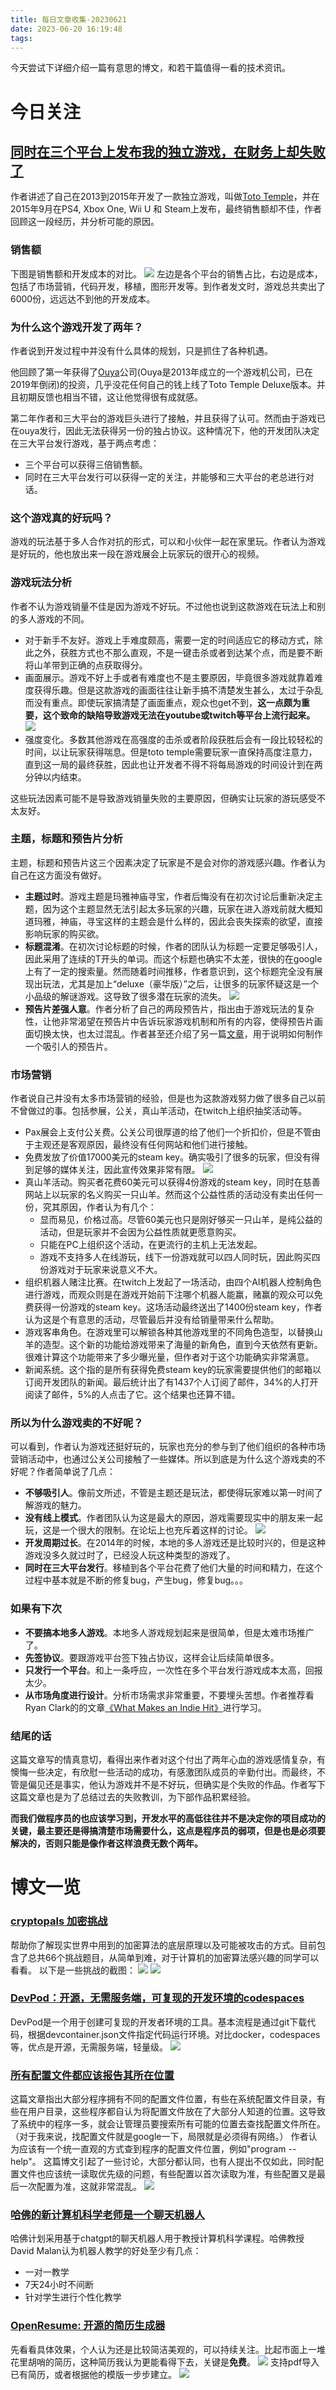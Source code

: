 ```yaml
---
title: 每日文章收集-20230621
date: 2023-06-20 16:19:48
tags:
---
```


今天尝试下详细介绍一篇有意思的博文，和若干篇值得一看的技术资讯。

# 今日关注

## [同时在三个平台上发布我的独立游戏，在财务上却失败了](https://juicybeast.com/2016/01/11/releasing-an-indie-game-on-3-consoles-at-once-and-failing-financially/#2-years)

作者讲述了自己在2013到2015年开发了一款独立游戏，叫做[Toto Temple](https://store.steampowered.com/app/342920/Toto_Temple_Deluxe/)，并在2015年9月在PS4, Xbox One, Wii U 和 Steam上发布，最终销售额却不佳，作者回顾这一段经历，并分析可能的原因。

### 销售额

下图是销售额和开发成本的对比。
![](revenues.png)
左边是各个平台的销售占比，右边是成本，包括了市场营销，代码开发，移植，图形开发等。到作者发文时，游戏总共卖出了6000份，远远达不到他的开发成本。

### 为什么这个游戏开发了两年？

作者说到开发过程中并没有什么具体的规划，只是抓住了各种机遇。

他回顾了第一年获得了[Ouya](https://zh.wikipedia.org/wiki/Ouya)公司(Ouya是2013年成立的一个游戏机公司，已在2019年倒闭)的投资，几乎没花任何自己的钱上线了Toto Temple Deluxe版本。并且初期反馈也相当不错，这让他觉得很有成就感。

第二年作者和三大平台的游戏巨头进行了接触，并且获得了认可。然而由于游戏已在ouya发行，因此无法获得另一份的独占协议。这种情况下，他的开发团队决定在三大平台发行游戏，基于两点考虑：
- 三个平台可以获得三倍销售额。
- 同时在三大平台发行可以获得一定的关注，并能够和三大平台的老总进行对话。
<!-- more -->
### 这个游戏真的好玩吗？

游戏的玩法基于多人合作对抗的形式，可以和小伙伴一起在家里玩。作者认为游戏是好玩的，他也放出来一段在游戏展会上玩家玩的很开心的视频。

### 游戏玩法分析

作者不认为游戏销量不佳是因为游戏不好玩。不过他也说到这款游戏在玩法上和别的多人游戏的不同。

- 对于新手不友好。游戏上手难度颇高，需要一定的时间适应它的移动方式，除此之外，获胜方式也不那么直观，不是一键击杀或者到达某个点，而是要不断将山羊带到正确的点获取得分。
- 画面展示。游戏不好上手或者有难度也不是主要原因，毕竟很多游戏就靠着难度获得乐趣。但是这款游戏的画面往往让新手搞不清楚发生甚么，太过于杂乱而没有重点。即使玩家搞清楚了画面重点，观众也get不到，**这一点颇为重要，这个致命的缺陷导致游戏无法在youtube或twitch等平台上流行起来。**
![](tototemple.png)
- 强度变化。多数其他游戏在高强度的击杀或者阶段获胜后会有一段比较轻松的时间，以让玩家获得喘息。但是toto temple需要玩家一直保持高度注意力，直到这一局的最终获胜，因此也让开发者不得不将每局游戏的时间设计到在两分钟以内结束。

这些玩法因素可能不是导致游戏销量失败的主要原因，但确实让玩家的游玩感受不太友好。

### 主题，标题和预告片分析

主题，标题和预告片这三个因素决定了玩家是不是会对你的游戏感兴趣。作者认为自己在这方面没有做好。

- **主题过时**。游戏主题是玛雅神庙寻宝，作者后悔没有在初次讨论后重新决定主题，因为这个主题显然无法引起太多玩家的兴趣，玩家在进入游戏前就大概知道玛雅，神庙，寻宝这样的主题会是什么样的，因此会丧失探索的欲望，直接影响玩家的购买欲。
- **标题混淆**。在初次讨论标题的时候，作者的团队认为标题一定要足够吸引人，因此采用了连续的T开头的单词。而这个标题也确实不太差，很快的在google上有了一定的搜索量。然而随着时间推移，作者意识到，这个标题完全没有展现出玩法，尤其是加上“deluxe（豪华版）”之后，让很多的玩家怀疑这是一个小品级的解谜游戏。这导致了很多潜在玩家的流失。
![](deluxe_puzzle.png)
- **预告片差强人意**。作者分析了自己的两段预告片，指出由于游戏玩法的复杂性，让他非常渴望在预告片中告诉玩家游戏机制和所有的内容，使得预告片画面切换太快，也太过混乱。作者甚至还介绍了另一篇[文章](http://www.kertgartner.com/making-entertaining-and-engaging-video-game-trailers/)，用于说明如何制作一个吸引人的预告片。

### 市场营销

作者说自己并没有太多市场营销的经验，但是也为这款游戏努力做了很多自己以前不曾做过的事。包括参展，公关，真山羊活动，在twitch上组织抽奖活动等。

- Pax展会上支付公关费。公关公司很厚道的给了他们一个折扣价，但是不管由于主观还是客观原因，最终没有任何网站和他们进行接触。
- 免费发放了价值17000美元的steam key。确实吸引了很多的玩家，但没有得到足够的媒体关注，因此宣传效果非常有限。
![](pax_showdown_banner.png)
- 真山羊活动。购买者花费60美元可以获得4份游戏的steam key，同时在慈善网站上以玩家的名义购买一只山羊。然而这个公益性质的活动没有卖出任何一份，究其原因，作者认为有几个：
  - 显而易见，价格过高。尽管60美元也只是刚好够买一只山羊，是纯公益的活动，但是玩家并不会因为公益性质就更愿意购买。
  - 只能在PC上组织这个活动，在更流行的主机上无法发起。
  - 游戏不支持多人在线游玩，线下一份游戏就可以四人同时玩，因此购买四份游戏对于玩家来说意义不大。
- 组织机器人赌注比赛。在twitch上发起了一场活动，由四个AI机器人控制角色进行游戏，而观众则是在游戏开始前下注哪个机器人能赢，赌赢的观众可以免费获得一份游戏的steam key。这场活动最终送出了1400份steam key，作者认为这是个有意思的活动，尽管最后并没有给销量带来什么帮助。
- 游戏客串角色。在游戏里可以解锁各种其他游戏里的不同角色造型，以替换山羊的造型。这个新的功能给游戏带来了海量的新角色，直到今天依然有更新。很难计算这个功能带来了多少曝光量，但作者对于这个功能确实非常满意。
- 新闻系统。这个指的是所有获得免费steam key的玩家需要提供他们的邮箱以订阅开发团队的新闻。最后统计出了有1437个人订阅了邮件，34%的人打开阅读了邮件，5%的人点击了它。这个结果也还算不错。

### 所以为什么游戏卖的不好呢？

可以看到，作者认为游戏还挺好玩的，玩家也充分的参与到了他们组织的各种市场营销活动中，也通过公关公司接触了一些媒体。所以到底是为什么这个游戏卖的不好呢？作者简单说了几点：

- **不够吸引人**。像前文所述，不管是主题还是玩法，都使得玩家难以第一时间了解游戏的魅力。
- **没有线上模式**。作者团队认为这是最大的原因，游戏需要现实中的朋友来一起玩，这是一个很大的限制。在论坛上也充斥着这样的讨论。
![](no-online.png)
- **开发周期过长**。在2014年的时候，本地的多人游戏还是比较时兴的，但是这种游戏没多久就过时了，已经没人玩这种类型的游戏了。
- **同时在三大平台发行**。移植到各个平台花费了他们大量的时间和精力，在这个过程中基本就是不断的修复bug，产生bug，修复bug。。。

### 如果有下次

- **不要搞本地多人游戏**。本地多人游戏规划起来是很简单，但是太难市场推广了。
- **先签协议**。要跟游戏平台签下独占协议，这样会让后续简单很多。
- **只发行一个平台**。和上一条呼应，一次性在多个平台发行游戏成本太高，回报太少。
- **从市场角度进行设计**。分析市场需求非常重要，不要埋头苦想。作者推荐看Ryan Clark的的文章[《What Makes an Indie Hit》](https://www.gamedeveloper.com/business/what-makes-an-indie-hit-how-to-choose-the-right-design)进行学习。

### 结尾的话

这篇文章写的情真意切，看得出来作者对这个付出了两年心血的游戏感情复杂，有懊悔一些决定，有欣慰一些活动的成功，有感激团队成员的辛勤付出。而最终，不管是偏见还是事实，他认为游戏并不是不好玩，但确实是个失败的作品。作者写下这篇文章也是为了总结过去的失败教训，为下部作品积累经验。

**而我们做程序员的也应该学习到，开发水平的高低往往并不是决定你的项目成功的关键，最主要还是得搞清楚市场需要什么，这点是程序员的弱项，但是也是必须要解决的，否则只能是像作者这样浪费无数个两年。**


# 博文一览

### [cryptopals 加密挑战](https://cryptopals.com/)

帮助你了解现实世界中用到的加密算法的底层原理以及可能被攻击的方式。目前包含了总共66个挑战题目，从简单到难，对于计算机的加密算法感兴趣的同学可以看看。
以下是一些挑战的截图：
![](crypto1.png)
![](crypto2.png)

### [DevPod：开源，无需服务端，可复现的开发环境的codespaces](https://devpod.sh/)

DevPod是一个用于创建可复现的开发者环境的工具。基本流程是通过git下载代码，根据devcontainer.json文件指定代码运行环境。对比docker，codespaces等，优点是开源，无需服务端，轻量级。
![](devpod.png)

### [所有配置文件都应该报告其所在位置](https://utcc.utoronto.ca/~cks/space/blog/sysadmin/ReportConfigFileLocations?showcomments#comments)
  
这篇文章指出大部分程序拥有不同的配置文件位置，有些在系统配置文件目录，有些在用户目录，这些程序都自认为将配置文件放在了大部分人知道的位置。这导致了系统中的程序一多，就会让管理员要搜索所有可能的位置去查找配置文件所在。（对于我来说，找配置文件就是google一下，局限就是必须得有网络。）
作者认为应该有一个统一直观的方式查到程序的配置文件位置，例如"program --help"。
这篇博文引起了一些讨论，大部分都认同，也有人提出不仅如此，同时配置文件也应该统一读取优先级的问题，有些配置以首次读取为准，有些配置又是最后一次配置为准，这就非常混乱。
![](config1.png)

### [哈佛的新计算机科学老师是一个聊天机器人](https://www.independent.co.uk/tech/harvard-chatbot-teacher-computer-science-b2363114.html)

哈佛计划采用基于chatgpt的聊天机器人用于教授计算机科学课程。哈佛教授David Malan认为机器人教学的好处至少有几点：
- 一对一教学
- 7天24小时不间断
- 针对学生进行个性化教学

### [OpenResume: 开源的简历生成器](https://www.open-resume.com/)

先看看具体效果，个人认为还是比较简洁美观的，可以持续关注。比起市面上一堆花里胡哨的简历，这种简历我认为更能看得下去，关键是**免费**。
![](openresume1.png)
支持pdf导入已有简历，或者根据他的模版一步步建立。
![](openresume2.png)

